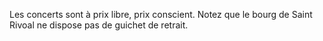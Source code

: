 ---
---

Les concerts sont à prix libre, prix conscient. Notez que le bourg de Saint Rivoal ne dispose pas de guichet
de retrait.
